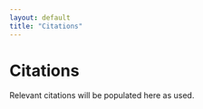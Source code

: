 ```yaml
---
layout: default
title: "Citations"
---
```


# Citations

Relevant citations will be populated here as used.
